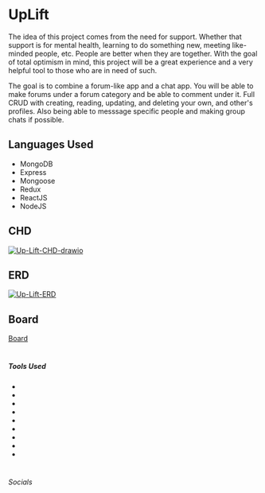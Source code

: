 # UpLift

  The idea of this project comes from the need for support. Whether that support is for mental health, learning to do something new, meeting like-minded people, etc. People are better when they are together. With the goal of total optimism in mind, this project will be a great experience and a very helpful tool to those who are in need of such.
  
   The goal is to combine a forum-like app and a chat app. You will be able to make forums under a forum category and be able to comment under it. Full CRUD with creating, reading, updating, and deleting your own, and other's profiles. Also being able to messsage specific people and making group chats if possible.


<h2>Languages Used</h2>
<ul>
  <li>MongoDB</li>
  <li>Express</li>
  <li>Mongoose</li>
  <li>Redux</li>
  <li>ReactJS</li>
  <li>NodeJS</li>
</ul>


<h2>CHD</h2>
<a href="https://ibb.co/h1q3LL0"><img src="https://i.ibb.co/gFnkmmY/Up-Lift-CHD-drawio.png" alt="Up-Lift-CHD-drawio" border="0"></a>

<h2>ERD</h2>
<a href="https://imgbb.com/"><img src="https://i.ibb.co/vBJnDyy/Up-Lift-ERD.png" alt="Up-Lift-ERD" border="0"></a>

<h2>Board</h2>
<a href="https://github.com/users/phicov/projects/3" target=”_blank”>Board</a>

#
<h5>Tools Used</h5>
<ul>
  <li><a href = "https://react-icons.github.io/react-icons/icons?name=fa"></a></li>
  <li><a href = ""></a></li>
  <li><a href = ""></a></li>
  <li><a href = ""></a></li>
  <li><a href = ""></a></li>
  <li><a href = ""></a></li>
  <li><a href = ""></a></li>
  <li><a href = ""></a></li>
  <li><a href = ""></a></li>
</ul>

#
<h6>Socials</h6>



